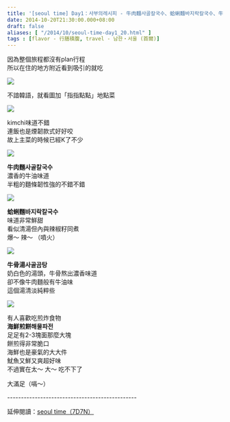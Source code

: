 ```yaml
---
title: '[seoul time] Day1：사부의레시피 - 牛肉麵사골칼국수、蛤蜊麵바지락칼국수、牛骨湯사골곰탕、海鮮煎餅해물파전'
date: 2014-10-20T21:30:00.000+08:00
draft: false
aliases: [ "/2014/10/seoul-time-day1_20.html" ]
tags : [flavor - 行膳積腹, travel - 남한・서울 (首爾)]
---
```


因為整個旅程都沒有plan行程  
所以在住的地方附近看到吸引的就吃  

![](/images/seoul1e.jpg)

不諳韓語，就看圖加「指指點點」地點菜  

![](/images/seoul1e1.jpg)

kimchi味道不錯  
連飯也是煙韌款式好好咬  
故上主菜的時候已經K了不少  

![](/images/seoul1e2.jpg)

**牛肉麵사골칼국수**  
濃香的牛油味道  
半粗的麵條韌性強的不錯不錯  

![](/images/seoul1e3.jpg)

**蛤蜊麵바지락칼국수**  
味道非常鮮甜  
看似清湯但內與辣椒籽同煮  
爆～ 辣～ （噴火）  

![](/images/seoul1e4.jpg)

**牛骨湯사골곰탕**  
奶白色的湯頭，牛骨熬出濃香味道  
卻不像牛肉麵般有牛油味  
這個湯清淡純粹些  

![](/images/seoul1e5.jpg)

有人喜歡吃煎炸食物  
**海鮮煎餅해물파전**  
足足有2-3塊面那麼大塊  
餅煎得非常脆口  
海鮮也是豪氣的大大件  
魷魚又鮮又爽超好味  
不過實在太～ 大～ 吃不下了  
  
大滿足（嗝～）  
  
\-----------------------------------------------  
  
延伸閱讀：[seoul time（7D7N）](https://hidie.net/seoul7d7n/)
